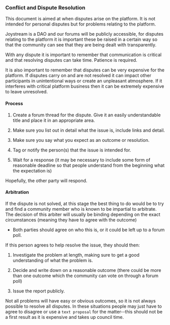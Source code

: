 ### Conflict and Dispute Resolution
This document is aimed at when disputes arise on the platform. It is not intended for personal disputes but for problems relating to the platform.

Joystream is a DAO and our forums will be publicly accessible, for disputes relating to the platform it is important these be raised in a certain way so that the community can see that they are being dealt with transparently.

With any dispute it is important to remember that communication is critical and that resolving disputes can take time. Patience is required.

It is also important to remember that disputes can be very expensive for the platform. If disputes carry on and are not resolved it can impact other participants in unintentional ways or create an unpleasant atmosphere. If it interferes with critical platform business then it can be extremely expensive to leave unresolved.

#### Process
1. Create a forum thread for the dispute. Give it an easily understandable title and place it in an appropriate area.

2. Make sure you list out in detail what the issue is, include links and detail.

3. Make sure you say what you expect as an outcome or resolution.

4. Tag or notify the person(s) that the issue is intended for.

5. Wait for a response (it may be necessary to include some form of reasonable deadline so that people understand from the beginning what the expectation is)

Hopefully, the other party will respond.

#### Arbitration
If the dispute is not solved, at this stage the best thing to do would be to try and find a community member who is known to be impartial to arbitrate. The decision of this arbiter will usually be binding depending on the exact circumstances (meaning they have to agree with the outcome)

* Both parties should agree on who this is, or it could be left up to a forum poll.

If this person agrees to help resolve the issue, they should then:

1. Investigate the problem at length, making sure to get a good understanding of what the problem is.

2. Decide and write down on a reasonable outcome (there could be more than one outcome which the community can vote on through a forum poll)

3. Issue the report publicly.

Not all problems will have easy or obvious outcomes, so it is not always possible to resolve all disputes. In these situations people may just have to agree to disagree or use a `text proposal` for the matter--this should not be a first result as it is expensive and takes up council time.
